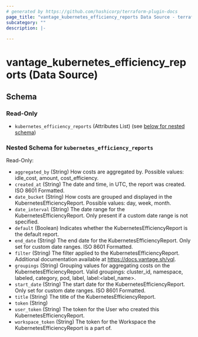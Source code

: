 ```yaml
---
# generated by https://github.com/hashicorp/terraform-plugin-docs
page_title: "vantage_kubernetes_efficiency_reports Data Source - terraform-provider-vantage"
subcategory: ""
description: |-
  
---
```


# vantage_kubernetes_efficiency_reports (Data Source)





<!-- schema generated by tfplugindocs -->
## Schema

### Read-Only

- `kubernetes_efficiency_reports` (Attributes List) (see [below for nested schema](#nestedatt--kubernetes_efficiency_reports))

<a id="nestedatt--kubernetes_efficiency_reports"></a>
### Nested Schema for `kubernetes_efficiency_reports`

Read-Only:

- `aggregated_by` (String) How costs are aggregated by. Possible values: idle_cost, amount, cost_efficiency.
- `created_at` (String) The date and time, in UTC, the report was created. ISO 8601 Formatted.
- `date_bucket` (String) How costs are grouped and displayed in the KubernetesEfficiencyReport. Possible values: day, week, month.
- `date_interval` (String) The date range for the KubernetesEfficiencyReport. Only present if a custom date range is not specified.
- `default` (Boolean) Indicates whether the KubernetesEfficiencyReport is the default report.
- `end_date` (String) The end date for the KubernetesEfficiencyReport. Only set for custom date ranges. ISO 8601 Formatted.
- `filter` (String) The filter applied to the KubernetesEfficiencyReport. Additional documentation available at https://docs.vantage.sh/vql.
- `groupings` (String) Grouping values for aggregating costs on the KubernetesEfficiencyReport. Valid groupings: cluster_id, namespace, labeled, category, pod, label, label:<label_name>.
- `start_date` (String) The start date for the KubernetesEfficiencyReport. Only set for custom date ranges. ISO 8601 Formatted.
- `title` (String) The title of the KubernetesEfficiencyReport.
- `token` (String)
- `user_token` (String) The token for the User who created this KubernetesEfficiencyReport.
- `workspace_token` (String) The token for the Workspace the KubernetesEfficiencyReport is a part of.


